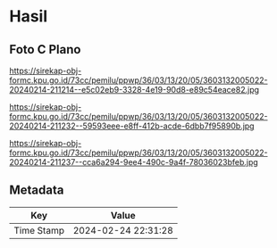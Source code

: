 # Hasil

## Foto C Plano

https://sirekap-obj-formc.kpu.go.id/73cc/pemilu/ppwp/36/03/13/20/05/3603132005022-20240214-211214--e5c02eb9-3328-4e19-90d8-e89c54eace82.jpg

https://sirekap-obj-formc.kpu.go.id/73cc/pemilu/ppwp/36/03/13/20/05/3603132005022-20240214-211232--59593eee-e8ff-412b-acde-6dbb7f95890b.jpg

https://sirekap-obj-formc.kpu.go.id/73cc/pemilu/ppwp/36/03/13/20/05/3603132005022-20240214-211237--cca6a294-9ee4-490c-9a4f-78036023bfeb.jpg


## Metadata

| Key        | Value               |
| ---------- | ------------------- |
| Time Stamp | 2024-02-24 22:31:28 |



